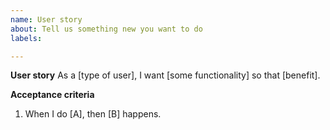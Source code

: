 ```yaml
---
name: User story
about: Tell us something new you want to do
labels: 

---
```


**User story**
As a [type of user], I want [some functionality] so that [benefit].

**Acceptance criteria**
1. When I do [A], then [B] happens.
